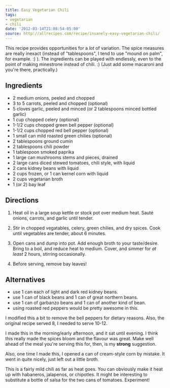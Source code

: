```yaml
---
title: Easy Vegetarian Chili
tags:
- vegetarian
- chili
date: '2012-03-14T21:08:54-05:00'
source: http://allrecipes.com/recipe/insanely-easy-vegetarian-chili/
---
```

This recipe provides opportunities for a *lot* of variation. The spice
measures are really inexact (instead of "tablespoons", I tend to use
"mound on palm", for example. :) ). The ingredients can be played with
endlessly, even to the point of making minestrone instead of chili. :)
(Just add some macaroni and you're there, practically.)



## Ingredients

* 2 medium onions, peeled and chopped
* 3 to 5 carrots, peeled and chopped (optional)
* 5 cloves garlic, peeled and minced (or 2 tablespoons minced bottled garlic)
* 1 cup chopped celery (optional)
* 1-1/2 cups chopped green bell pepper (optional)
* 1-1/2 cups chopped red bell pepper (optional) 
* 1 small can mild roasted green chilies (optional)
* 2 tablespoons ground cumin
* 2 tablespoons chili powder
* 1 tablespoon smoked paprika
* 1 large can mushrooms stems and pieces, drained
* 2 large cans diced stewed tomatoes, chili style, with liquid
* 2 cans kidney beans with liquid
* 2 cups frozen, or 1 can kernel corn with liquid
* 2 cups vegetarian broth
* 1 (or 2) bay leaf


## Directions

1.  Heat oil in a large soup kettle or stock pot over medium heat. Saut&eacute; onions, carrots, and garlic until tender.

1. Stir in chopped vegatables, celery, green chilies, and dry spices. Cook until vegetables are tender, about 6 minutes.

1. Open cans and dump into pot. Add enough broth to your taste/desire. Bring to a boil, and reduce heat to medium. Cover, and simmer for *at least* 2 hours, stirring occasionally.

1. Before serving, remove bay leaves!


## Alternatives

* use 1 can each of light and dark red kidney beans.
* use 1 can of black beans and 1 can of great northern beans.
* use 1 can of garbanzo beans and 1 can of another kind of bean.
* using roasted red peppers would be pretty awesome in this.


I modified this a bit to remove the bell peppers for dietary
reasons. Also, the original recipe served 8, I needed to serve 10-12.

I made this in the morning/early afternoon, and it sat until
evening. I think this really made the spices bloom and the flavour was
great. Make well ahead of the meal you're serving this for, then, is
my **strong** suggestion.

Also, one time I made this, I opened a can of cream-style corn by
mistake. It went in quite nicely, just left out a little broth.

This is a fairly mild chili as far as heat goes. You can obviously
make it heat up with habaneros, jalapenos, or chipotles. It might be
interesting to substitute a bottle of salsa for the two cans of
tomatoes. Experiment!
